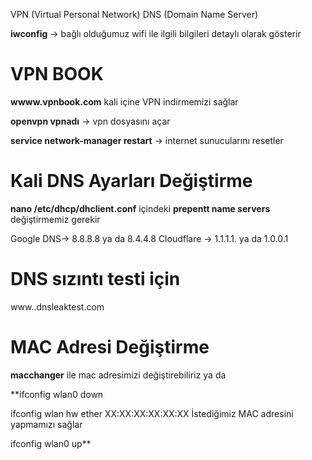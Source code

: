 VPN (Virtual Personal Network)
DNS (Domain Name Server)

**iwconfig** -> bağlı olduğumuz wifi ile ilgili bilgileri detaylı olarak gösterir

# VPN BOOK

**wwww.vpnbook.com** kali içine VPN indirmemizi sağlar

**openvpn vpnadı** -> vpn dosyasını açar

**service network-manager restart** -> internet sunucularını resetler

# Kali DNS Ayarları Değiştirme

**nano /etc/dhcp/dhclient.conf** içindeki **prepentt name servers** değiştirmemiz gerekir

Google DNS-> 8.8.8.8 ya da 8.4.4.8
Cloudflare -> 1.1.1.1. ya da 1.0.0.1

# DNS sızıntı testi için

www..dnsleaktest.com

# MAC Adresi Değiştirme

**macchanger** ile mac adresimizi değiştirebiliriz ya da

**ifconfig wlan0 down

ifconfig wlan hw ether XX:XX:XX:XX:XX:XX    İstediğimiz MAC adresini yapmamızı sağlar

ifconfig wlan0 up**
